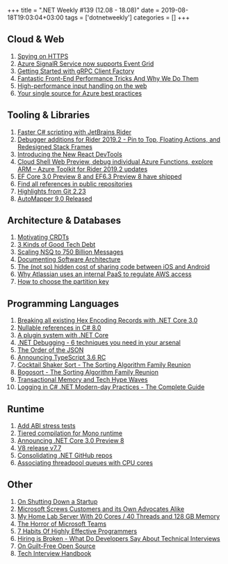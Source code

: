 +++
title = ".NET Weekly #139 (12.08 - 18.08)"
date = 2019-08-18T19:03:04+03:00
tags = ['dotnetweekly']
categories = []
+++

## Cloud & Web

1. [Spying on HTTPS](https://textslashplain.com/2019/08/11/spying-on-https/)
1. [Azure SignalR Service now supports Event Grid](https://devblogs.microsoft.com/aspnet/azure-signalr-service-now-supports-event-grid/)
1. [Getting Started with gRPC Client Factory](https://www.stevejgordon.co.uk/getting-started-with-grpc-client-factory-in-asp-net-core)
1. [Fantastic Front-End Performance Tricks And Why We Do Them](https://buttercms.com/blog/front-end-performance-optimization-techniques)
1. [High-performance input handling on the web](https://nolanlawson.com/2019/08/11/high-performance-input-handling-on-the-web/)
1. [Your single source for Azure best practices](https://azure.microsoft.com/en-us/blog/your-single-source-for-azure-best-practices/)

<!--more-->

## Tooling & Libraries

1. [Faster C# scripting with JetBrains Rider](https://blogs.unity3d.com/2019/08/13/faster-c-scripting-with-jetbrains-rider/)
1. [Debugger additions for Rider 2019.2 - Pin to Top, Floating Actions, and Redesigned Stack Frames](https://blog.jetbrains.com/dotnet/2019/08/13/debugger-additions-rider-2019-2-pin-top-floating-actions-redesigned-stack-frames/)
1. [Introducing the New React DevTools](https://reactjs.org/blog/2019/08/15/new-react-devtools.html)
1. [Cloud Shell Web Preview, debug individual Azure Functions, explore ARM – Azure Toolkit for Rider 2019.2 updates](https://blog.jetbrains.com/dotnet/2019/08/15/cloud-shell-web-preview-debug-individual-azure-functions-explore-arm-azure-toolkit-rider-2019-2-updates/)
1. [EF Core 3.0 Preview 8 and EF6.3 Preview 8 have shipped](https://github.com/aspnet/EntityFrameworkCore/issues/15403#issuecomment-521793360)
1. [Find all references in public repositories](https://github.blog/changelog/2019-08-16-find-all-references-in-public-repositories/)
1. [Highlights from Git 2.23](https://github.blog/2019-08-16-highlights-from-git-2-23)
1. [AutoMapper 9.0 Released](https://jimmybogard.com/automapper-9-0-released/)

## Architecture & Databases

1. [Motivating CRDTs](https://www.macrometa.co/blog/motivating-crdts)
1. [3 Kinds of Good Tech Debt](https://engineering.squarespace.com/blog/2019/three-kinds-of-good-tech-debt)
1. [Scaling NSQ to 750 Billion Messages](https://segment.com/blog/scaling-nsq/)
1. [Documenting Software Architecture](https://herbertograca.com/2019/08/12/documenting-software-architecture/)
1. [The (not so) hidden cost of sharing code between iOS and Android](https://blogs.dropbox.com/tech/2019/08/the-not-so-hidden-cost-of-sharing-code-between-ios-and-android/)
1. [Why Atlassian uses an internal PaaS to regulate AWS access](https://blog.developer.atlassian.com/why-atlassian-uses-an-internal-paas-to-regulate-aws-access/)
1. [How to choose the partition key](https://indexoutofrange.com//how-to-choose-a-partition-key/)

## Programming Languages

1. [Breaking all existing Hex Encoding Records with .NET Core 3.0](https://ndportmann.com/breaking-records-with-core-3-0/)
1. [Nullable references in C# 8.0](https://ericsink.com/entries/cs8_nullable_references.html)
1. [A plugin system with .NET Core](https://codetherapist.com/blog/netcore3-plugin-system/)
1. [.NET Debugging - 6 techniques you need in your arsenal](https://raygun.com/blog/dot-net-debugging/)
1. [The Order of the JSON](https://blog.almaer.com/the-order-of-the-json/)
1. [Announcing TypeScript 3.6 RC](https://devblogs.microsoft.com/typescript/announcing-typescript-3-6-rc/)
1. [Cocktail Shaker Sort - The Sorting Algorithm Family Reunion](https://exceptionnotfound.net/cocktail-shaker-sort-csharp-the-sorting-algorithm-family-reunion/)
1. [Bogosort - The Sorting Algorithm Family Reunion](https://exceptionnotfound.net/bogosort-csharp-the-sorting-algorithm-family-reunion/)
1. [Transactional Memory and Tech Hype Waves](https://blog.jessfraz.com/post/transactional-memory-and-tech-hype-waves/)
1. [Logging in C# .NET Modern-day Practices - The Complete Guide](https://michaelscodingspot.com/logging-in-dotnet/)

## Runtime

1. [Add ABI stress tests](https://github.com/dotnet/coreclr/pull/26090)
1. [Tiered compilation for Mono runtime](https://github.com/mono/mono/issues/16018)
1. [Announcing .NET Core 3.0 Preview 8](https://devblogs.microsoft.com/dotnet/announcing-net-core-3-0-preview-8/)
1. [V8 release v7.7](https://v8.dev/blog/v8-release-77)
1. [Consolidating .NET GitHub repos](https://github.com/dotnet/announcements/issues/119)
1. [Associating threadpool queues with CPU cores](https://github.com/dotnet/coreclr/pull/18403)

## Other

1. [On Shutting Down a Startup](https://blog.ycombinator.com/shutting-down/)
1. [Microsoft Screws Customers and its Own Advocates Alike](https://www.lastweekinaws.com/blog/microsoft-screws-customers-and-its-own-advocates-alike/)
1. [My Home Lab Server With 20 Cores / 40 Threads and 128 GB Memory](https://louwrentius.com/my-home-lab-server-with-20-cores-40-threads-and-128-gb-memory.html)
1. [The Horror of Microsoft Teams](https://medium.com/@joshuamkite/the-horror-of-microsoft-teams-c18360712361)
1. [7 Habits Of Highly Effective Programmers](https://dev.to/seattledataguy/7-habits-of-highly-effective-programmers-inspired-by-an-ex-google-techlead-humor-4b4k)
1. [Hiring is Broken - What Do Developers Say About Technical Interviews](https://www.researchgate.net/publication/334448588_Hiring_is_Broken_What_Do_Developers_Say_About_Technical_Interviews)
1. [On Guilt-Free Open Source](https://hueniverse.com/on-guilt-free-open-source-c5b865a2bf33)
1. [Tech Interview Handbook](https://yangshun.github.io/tech-interview-handbook/)
